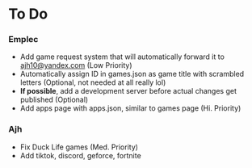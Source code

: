 # To Do

### Emplec
* Add game request system that will automatically forward it to ajh10@yandex.com (Low Priority)
* Automatically assign ID in games.json as game title with scrambled letters (Optional, not needed at all really lol)
* **If possible**, add a development server before actual changes get published (Optional)
* Add apps page with apps.json, similar to games page (Hi. Priority)

### Ajh
* Fix Duck Life games (Med. Priority)
* Add tiktok, discord, geforce, fortnite

[comment]: # (You can also add bullets for my list if you need me to modify anything)
[comment]: # (When you finish a task you can just cross it out and I'll delete it)
[comment]: # (If you can finish all tasks including optional then ill give you 1000 cycles)